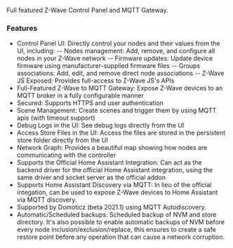 Full featured Z-Wave Control Panel and MQTT Gateway.

### Features

- Control Panel UI: Directly control your nodes and their values from the UI, including:
-- Nodes management: Add, remove, and configure all nodes in your Z-Wave network
-- Firmware updates: Update device firmware using manufacturer-supplied firmware files
-- Groups associations: Add, edit, and remove direct node associations
-- Z-Wave JS Exposed: Provides full-access to Z-Wave JS's APIs
- Full-Featured Z-Wave to MQTT Gateway: Expose Z-Wave devices to an MQTT broker in a fully configurable manner
- Secured: Supports HTTPS and user authentication
- Scene Management: Create scenes and trigger them by using MQTT apis (with timeout support)
- Debug Logs in the UI: See debug logs directly from the UI
- Access Store Files in the UI: Access the files are stored in the persistent store folder directly from the UI
- Network Graph: Provides a beautiful map showing how nodes are communicating with the controller
- Supports the Official Home Assistant Integration: Can act as the backend driver for the official Home Assistant integration, using the same driver and socket server as the official addon
- Supports Home Assistant Discovery via MQTT: In lieu of the official integation, can be used to expose Z-Wave devices to Home Assistant via MQTT discovery.
- Supported by Domoticz (beta 2021.1) using MQTT Autodiscovery.
- Automatic/Scheduled backups: Scheduled backup of NVM and store directory. It's also possible to enable automatic backups of NVM before every node inclusion/exclusion/replace, this ensures to create a safe restore point before any operation that can cause a network corruption.
